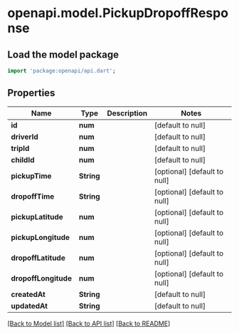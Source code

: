# openapi.model.PickupDropoffResponse

## Load the model package
```dart
import 'package:openapi/api.dart';
```

## Properties
Name | Type | Description | Notes
------------ | ------------- | ------------- | -------------
**id** | **num** |  | [default to null]
**driverId** | **num** |  | [default to null]
**tripId** | **num** |  | [default to null]
**childId** | **num** |  | [default to null]
**pickupTime** | **String** |  | [optional] [default to null]
**dropoffTime** | **String** |  | [optional] [default to null]
**pickupLatitude** | **num** |  | [optional] [default to null]
**pickupLongitude** | **num** |  | [optional] [default to null]
**dropoffLatitude** | **num** |  | [optional] [default to null]
**dropoffLongitude** | **num** |  | [optional] [default to null]
**createdAt** | **String** |  | [default to null]
**updatedAt** | **String** |  | [default to null]

[[Back to Model list]](../README.md#documentation-for-models) [[Back to API list]](../README.md#documentation-for-api-endpoints) [[Back to README]](../README.md)


